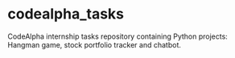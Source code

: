 # codealpha_tasks
CodeAlpha internship tasks repository containing Python projects: Hangman game, stock portfolio tracker and chatbot. 
